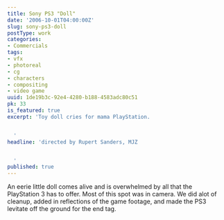 ```yaml
---
title: Sony PS3 "Doll"
date: '2006-10-01T04:00:00Z'
slug: sony-ps3-doll
postType: work
categories:
- Commercials
tags:
- vfx
- photoreal
- cg
- characters
- compositing
- video game
uuid: 1de19b3c-92e4-4280-b188-4583adc80c51
pk: 33
is_featured: true
excerpt: 'Toy doll cries for mama PlayStation.


  '
headline: 'directed by Rupert Sanders, MJZ


  '
published: true
---
```

An eerie little doll comes alive and is overwhelmed by all that the
PlayStation 3 has to offer. Most of this spot was in camera. We did alot of
cleanup, added in reflections of the game footage, and made the PS3 levitate
off the ground for the end tag.


